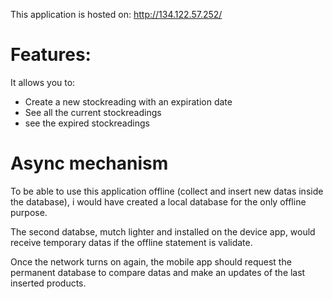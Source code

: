 
This application is hosted on: http://134.122.57.252/

# Features:

It allows you to:
  - Create a new stockreading with an expiration date
  - See all the current stockreadings
  - see the expired stockreadings
  
# Async mechanism

To be able to use this application offline (collect and insert new datas inside the database),
i would have created a local database for the only offline purpose.

The second databse, mutch lighter and installed on the device app, would receive temporary
datas if the offline statement is validate.

Once the network turns on again, the mobile app should request the permanent database to
compare datas and make an updates of the last inserted products.

